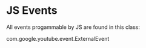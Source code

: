 # JS Events #
All events progammable by JS are found in this class:

com.google.youtube.event.ExternalEvent